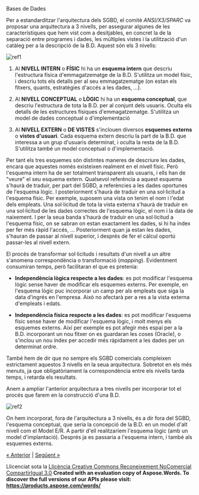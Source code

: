Bases de Dades

Per a estandarditzar l'arquitectura dels SGBD, el comitè *ANSI/X3/SPARC* va proposar una arquitectura a 3 nivells, per assegurar algunes de les característiques que hem vist com a desitjables, en concret la de la separació entre programes i dades, les múltiples vistes i la utilització d'un catàleg per a la descripció de la B.D. Aquest són els 3 nivells: 

![ref1]

1. Al **NIVELL INTERN** o **FÍSIC** hi ha un **esquema intern** que descriu l'estructura física d'emmagatzematge de la B.D. S'utilitza un model físic, i descriu tots els detalls per al seu emmagatzematge (on estan els fitxers, quants, estratègies d'accés a les dades, ...). 

1. Al **NIVELL CONCEPTUAL** o **LÒGIC** hi ha un **esquema conceptual**, que descriu l'estructura de tota la B.D. per al conjunt dels usuaris. Oculta els detalls de les estructures físiques d'emmagatzematge. S'utilitza un model de dades conceptual o d'implementació 

1. Al **NIVELL EXTERN** o **DE VISTES** s'inclouen diversos **esquemes externs** o **vistes d'usuari**. Cada esquema extern descriu la part de la B.D. que interessa a un grup d'usuaris determinat, i oculta la resta de la B.D. S'utilitza també un model conceptual o d'implementació. 



Per tant els tres esquemes són distintes maneres de descriure les dades, encara que aquestes només existeixen realment en el nivell físic. Però l'esquema intern ha de ser totalment transparent als usuaris, i ells han de "veure" el seu esquema extern. Qualsevol referència a aquest esquema s'haurà de traduir, per part del SGBD, a referències a les dades oportunes de l'esquema lògic. I posteriorment s'haurà de traduir en una sol·licitud a l'esquema físic. Per exemple, suposem una vista on tenim el nom i l'edat dels empleats. Una sol·licitud de tota la vista externa s'haurà de traduir en una sol·licitud de les dades correctes de l'esquema lògic, el nom i la data de naixement. I per la seua banda s'haurà de traduir en una sol·licitud a l'esquema físic, on se sabran on estan exactament les dades, si hi ha índex per fer més ràpid l'accés, ... Posteriorment quan ja estan les dades, s'hauran de passar al nivell superior, i després de fer el càlcul oportú passar-les al nivell extern. 

El procés de transformar sol·licituds i resultats d'un nivell a un altre s'anomena correspondència o transformació (*mapping*). Evidentment consumiran temps, però facilitaran el que es pretenia: 

- **Independència lògica respecte a les dades**: es pot modificar l'esquema lògic sense haver de modificar els esquemes externs. Per exemple, en l'esquema lògic puc incorporar un camp per als empleats que siga la data d'ingrés en l'empresa. Això no afectarà per a res a la vista externa d'empleats i edats. 

- **Independència física respecte a les dades**: es pot modificar l'esquema físic sense haver de modificar l'esquema lògic, i molt menys els esquemes externs. Així per exemple es pot afegir més espai per a la B.D. incorporant un nou fitxer on es guardaran les coses (Oracle), o s'inclou un nou índex per accedir més ràpidament a les dades per un determinat ordre. 

També hem de dir que no sempre els SGBD comercials compleixen estrictament aquestos 3 nivells en la seua arquitectura. Sobretot en els més menuts, ja que obligatòriament la correspondència entre els nivells tarda temps, i retarda els resultats. 

Anem a ampliar l'anterior arquitectura a tres nivells per incorporar tot el procés que farem en la construcció d'una B.D. 

![ref2]



On hem incorporat, fora de l'arquitectura a 3 nivells, és a dir fora del SGBD, l'esquema conceptual, que seria la concepció de la B.D. en un model d'alt nivell com el Model E/R. A partir d'ell realitzaríem l'esquema lògic (amb un model d'implantació). Després ja es passaria a l'esquema intern, i també als esquemes externs. 

[« Anterior](4_models_de_dades.md) | [Següent »](6_llenguatges_del_sgbd.md)

Llicenciat sota la [Llicència Creative Commons Reconeixement NoComercial CompartirIgual 3.0](http://creativecommons.org/licenses/by-nc-sa/3.0/)
**Created with an evaluation copy of Aspose.Words. To discover the full versions of our APIs please visit: https://products.aspose.com/words/**

[ref1]: 5_arquitectura_a_3_nivells.002.png
[ref2]: 5_arquitectura_a_3_nivells.003.png
